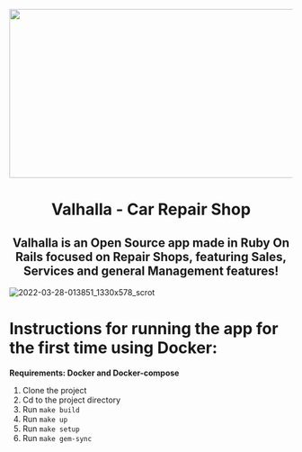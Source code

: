 <p align='center'>
<img src="https://user-images.githubusercontent.com/78284549/160327748-a3fe942b-102e-4fee-9bce-b4280d6bb936.png" width="600" height="300">
</p>
<h1 align='center'> Valhalla - Car Repair Shop </h1>


<h2 align='center'> Valhalla is an Open Source app made in Ruby On Rails focused on Repair Shops, featuring Sales, Services and general Management features! </h2>

![2022-03-28-013851_1330x578_scrot](https://user-images.githubusercontent.com/78284549/160327556-83c1a098-50dc-4b50-a851-2d2c77cc360a.png)


<h1> Instructions for running the app for the first time using Docker: </h1>
<strong align='center'> Requirements: Docker and Docker-compose </strong>

1. Clone the project
2. Cd to the project directory
3. Run `make build` 
4. Run `make up` 
5. Run `make setup`
6. Run `make gem-sync`




